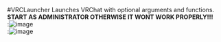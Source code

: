 #VRCLauncher
Launches VRChat with optional arguments and functions.<br/>
**START AS ADMINISTRATOR OTHERWISE IT WONT WORK PROPERLY!!!**<br/>
:![image](https://user-images.githubusercontent.com/105979511/198198758-cd98644c-31bb-46fc-afcf-f6968f867821.png)<br/>
:![image](https://user-images.githubusercontent.com/105979511/198198697-cba05147-8082-4e9e-94c7-00edd659a600.png)

